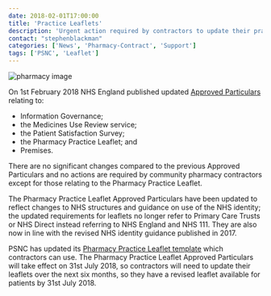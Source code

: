 ```yaml
---
date: 2018-02-01T17:00:00
title: 'Practice Leaflets'
description: 'Urgent action required by contractors to update their practice leaflets'
contact: "stephenblackman"
categories: ['News', 'Pharmacy-Contract', 'Support']
tags: ['PSNC', 'Leaflet']
---
```


![pharmacy image](http://psnc.org.uk/wp-content/uploads/2014/01/Dispensary2-featured-image.jpg)

On 1st February 2018 NHS England published updated [Approved Particulars](https://www.england.nhs.uk/commissioning/primary-care/pharmacy/pharmacy-resources/) relating to:

* Information Governance;  
* the Medicines Use Review service;  
* the Patient Satisfaction Survey;  
* the Pharmacy Practice Leaflet; and  
* Premises.  

There are no significant changes compared to the previous Approved Particulars and no actions are required by community pharmacy contractors except for those relating to the Pharmacy Practice Leaflet.

The Pharmacy Practice Leaflet Approved Particulars have been updated to reflect changes to NHS structures and guidance on use of the NHS identity; the updated requirements for leaflets no longer refer to Primary Care Trusts or NHS Direct instead referring to NHS England and NHS 111. They are also now in line with the revised NHS identity guidance published in 2017.

PSNC has updated its [Pharmacy Practice Leaflet template](http://psnc.org.uk/contract-it/essential-service-clinical-governance/practice-leaflet-requirements/) which contractors can use. The Pharmacy Practice Leaflet Approved Particulars will take effect on 31st July 2018, so contractors will need to update their leaflets over the next six months, so they have a revised leaflet available for patients by 31st July 2018.


